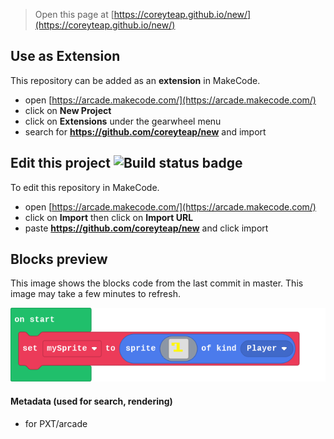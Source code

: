  


> Open this page at [https://coreyteap.github.io/new/](https://coreyteap.github.io/new/)

## Use as Extension

This repository can be added as an **extension** in MakeCode.

* open [https://arcade.makecode.com/](https://arcade.makecode.com/)
* click on **New Project**
* click on **Extensions** under the gearwheel menu
* search for **https://github.com/coreyteap/new** and import

## Edit this project ![Build status badge](https://github.com/coreyteap/new/workflows/MakeCode/badge.svg)

To edit this repository in MakeCode.

* open [https://arcade.makecode.com/](https://arcade.makecode.com/)
* click on **Import** then click on **Import URL**
* paste **https://github.com/coreyteap/new** and click import

## Blocks preview

This image shows the blocks code from the last commit in master.
This image may take a few minutes to refresh.

![A rendered view of the blocks](https://github.com/coreyteap/new/raw/master/.github/makecode/blocks.png)

#### Metadata (used for search, rendering)

* for PXT/arcade
<script src="https://makecode.com/gh-pages-embed.js"></script><script>makeCodeRender("{{ site.makecode.home_url }}", "{{ site.github.owner_name }}/{{ site.github.repository_name }}");</script>
